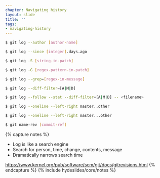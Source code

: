 ```yaml
---
chapter: Navigating history
layout: slide
title: ''
tags:
- navigating-history
---
```


```bash
$ git log --author [author-name]

$ git log --since [integer].days.ago

$ git log -S [string-in-patch]

$ git log -G [regex-pattern-in-patch]

$ git log --grep=[regex-in-message]

$ git log --diff-filter=[A|M|D]

$ git log --follow --stat --diff-filter=[A|M|D] -- <filename>

$ git log --oneline --left-right master..other

$ git log --oneline --left-right master...other

$ git name-rev [commit-ref]
```

{% capture notes %}
* Log is like a search engine
* Search for person, time, change, contents, message
* Dramatically narrows search time

https://www.kernel.org/pub/software/scm/git/docs/gitrevisions.html
{% endcapture %}
{% include hydeslides/core/notes %}
